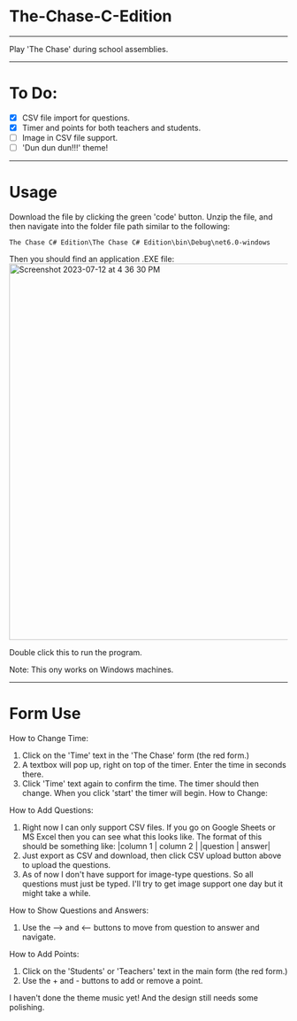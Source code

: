 # The-Chase-C-Edition
---
Play 'The Chase' during school assemblies. 

---
# To Do: 
- [x] CSV file import for questions.
- [x] Timer and points for both teachers and students.
- [ ] Image in CSV file support.
- [ ] 'Dun dun dun!!!' theme!
---
# Usage

Download the file by clicking the green 'code' button. Unzip the file, and then navigate into the folder file path similar to the following:

```
The Chase C# Edition\The Chase C# Edition\bin\Debug\net6.0-windows
```

Then you should find an application .EXE file:
<img width="680" alt="Screenshot 2023-07-12 at 4 36 30 PM" src="https://github.com/zozzzC/The-Chase-C-Edition/assets/104532983/c1a1907a-9cc7-4f65-a372-d314561441d7">


Double click this to run the program.

Note: This ony works on Windows machines.

---
# Form Use
How to Change Time: 
1. Click on the 'Time' text in the 'The Chase' form (the red form.)
2. A textbox will pop up, right on top of the timer. Enter the time in seconds there.
3. Click 'Time' text again to confirm the time. The timer should then change. When you click 'start' the timer will begin.
How to Change:

How to Add Questions:
1. Right now I can only support CSV files. If you go on Google Sheets or MS Excel then you can see what this looks like. The format of this should be something like:
|column 1 | column 2 |
|question | answer|
2. Just export as CSV and download, then click CSV upload button above to upload the questions.
3. As of now I don't have support for image-type questions. So all questions must just be typed. I'll try to get image support one day but it might take a while. 

How to Show Questions and Answers:
1. Use the --> and <-- buttons to move from question to answer and navigate.

How to Add Points:
1. Click on the 'Students' or 'Teachers' text in the main form (the red form.) 
2. Use the + and - buttons to add or remove a point.

I haven't done the theme music yet! And the design still needs some polishing.
